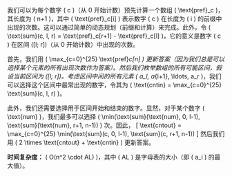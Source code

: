我们可以为每个数字 \( c \)（从 0 开始计数）预先计算一个数组 \( \text{pref}_c \)，其长度为 \( n+1 \)，其中 \( \text{pref}_c[i] \) 表示数字 \( c \) 在长度为 \( i \) 的前缀中出现的次数。这可以通过简单的动态规划（前缀和计算）来完成。此外，令 \( \text{sum}(c, l, r) = \text{pref}_c[r+1] - \text{pref}_c[l] \)，它的意义是数字 \( c \) 在区间 \([l; r]\)（从 0 开始计数）中出现的次数。

首先，我们用 \( \max_{c=0}^{25} \text{pref}_c[n] \) 更新答案（因为我们总是可以选择某个元素的所有出现次数作为答案）。然后我们枚举数组的所有可能区间，假设当前区间为 \([l; r]\)。考虑区间中间的所有元素 \( a_l, a_{l+1}, \ldots, a_r \)，我们可以选择这个区间中最常出现的数字，令其为 \( \text{cntin} = \max_{c=0}^{25} \text{sum}(c, l, r) \)。

此外，我们还需要选择用于区间开始和结束的数字。显然，对于某个数字 \( \text{num} \)，我们最多可以选择 \( \min(\text{sum}(\text{num}, 0, l-1), \text{sum}(\text{num}, r+1, n-1)) \) 次。因此，
\[
\text{cntout} = \max_{c=0}^{25} \min(\text{sum}(c, 0, l-1), \text{sum}(c, r+1, n-1))
\]
然后我们用 \( 2 \times \text{cntout} + \text{cntin} \) 更新答案。

**时间复杂度：** \( O(n^2 \cdot AL) \)，其中 \( AL \) 是字母表的大小（即 \( a_i \) 的最大值）。